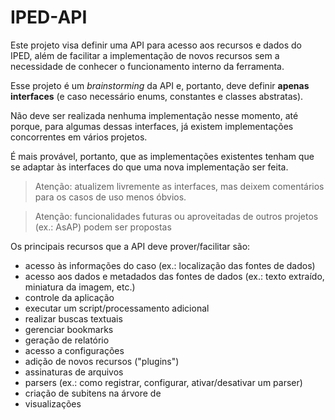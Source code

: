 # IPED-API

Este projeto visa definir uma API para acesso aos recursos e dados do IPED, além
de facilitar a implementação de novos recursos sem a necessidade de conhecer o
funcionamento interno da ferramenta.

Esse projeto é um *brainstorming* da API e, portanto, 
deve definir **apenas interfaces** (e caso necessário enums, constantes e classes abstratas).

Não deve ser realizada nenhuma implementação nesse momento, até porque,
para algumas dessas interfaces, já existem implementações concorrentes em vários projetos.

É mais provável, portanto, que as implementações existentes tenham que se adaptar
às interfaces do que uma nova implementação ser feita.

> Atenção: atualizem livremente as interfaces, mas deixem comentários para os casos de uso menos óbvios.

> Atenção: funcionalidades futuras ou aproveitadas de outros projetos (ex.: AsAP) podem ser propostas

Os principais recursos que a API deve prover/facilitar são:
* acesso às informações do caso (ex.: localização das fontes de dados)
* acesso aos dados e metadados das fontes de dados (ex.: texto extraído, miniatura da imagem, etc.)
* controle da aplicação
 * executar um script/processamento adicional
 * realizar buscas textuais
* gerenciar bookmarks
* geração de relatório
* acesso a configurações
* adição de novos recursos ("plugins")
 * assinaturas de arquivos
 * parsers (ex.: como registrar, configurar, ativar/desativar um parser)
 * criação de subitens na árvore de
 * visualizações
 